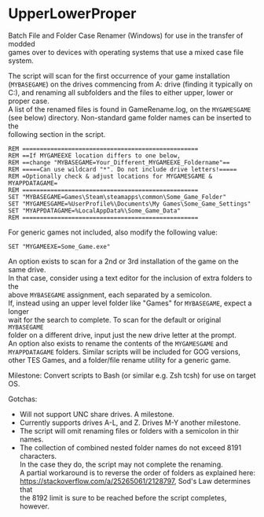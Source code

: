 # UpperLowerProper
Batch File and Folder Case Renamer (Windows) for use in the transfer of modded<br />
games over to devices with operating systems that use a mixed case file system.<br />

The script will scan for the first occurrence of your game installation<br />
(`MYBASEGAME`) on the drives commencing from A: drive (finding it typically on <br />
C:), and renaming all subfolders and the files to either upper, lower or proper case.<br />
A list of the renamed files is found in GameRename.log, on the `MYGAMESGAME`<br />
(see below) directory. Non-standard game folder names can be inserted to the<br />
following section in the script.


`REM ==================================================`<br />
`REM ==If MYGAMEEXE location differs to one below,`<br />
`REM ==change "MYBASEGAME=Your_Different_MYGAMEEXE_Foldername"==`<br />
`REM =====Can use wildcard "*". Do not include drive letters!=====`<br />
`REM =Optionally check & adjust locations for MYGAMESGAME & MYAPPDATAGAME=`<br />
`REM ==================================================`<br />
`SET "MYBASEGAME=Games\Steam\steamapps\common\Some_Game_Folder"`<br />
`SET "MYGAMESGAME=%UserProfile%\Documents\My Games\Some_Game_Settings"`<br />
`SET "MYAPPDATAGAME=%LocalAppData%\Some_Game_Data"`<br />
`REM ==================================================`<br />

For generic games not included, also modify the following value:

`SET "MYGAMEEXE=Some_Game.exe"`

An option exists to scan for a 2nd or 3rd installation of the game on the same drive.<br />
In that case, consider using a text editor for the inclusion of extra folders to the<br />
above `MYBASEGAME` assignment, each separated by a semicolon.<br />
If, instead using an upper level folder like "Games" for `MYBASEGAME`, expect a longer<br />
wait for the search to complete. To scan for the default or original `MYBASEGAME`<br />
folder on a different drive, input just the new drive letter at the prompt.<br />
An option also exists to rename the contents of the `MYGAMESGAME` and <br />
`MYAPPDATAGAME` folders. Similar scripts will be included for GOG versions,<br />
other TES Games, and a folder/file rename utility for a generic game.<br />

Milestone: Convert scripts to Bash (or similar e.g. Zsh tcsh) for use on target OS.<br />

Gotchas:<br />
* Will not support UNC share drives. A milestone.<br />
* Currently supports drives A-L, and Z. Drives M-Y another milestone.<br />
* The script will omit renaming files or folders with a semicolon in thir names.<br />
* The collection of combined nested folder names do not exceed 8191 characters.<br />
 In the case they do, the script may not complete the renaming.<br />
 A partial workaround is to reverse the order of folders as explained here: <br />
 https://stackoverflow.com/a/25265061/2128797, Sod's Law determines that<br />
 the 8192 limit is sure to be reached before the script completes, however.<br />

